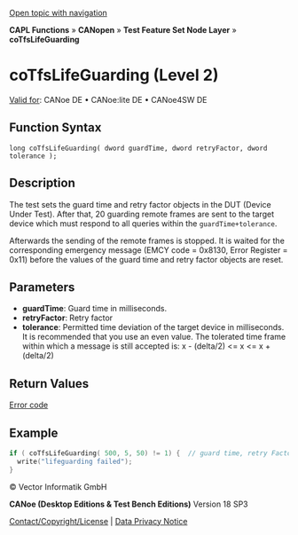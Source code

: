 [Open topic with navigation](../../../../../../CANoeDEFamily.htm#Topics/CAPLFunctions/CANopen/NodeLayerTFS/Functions/CAPLfunctionCoTfsLifeGuarding.md)

**CAPL Functions** » **CANopen** » **Test Feature Set Node Layer** » **coTfsLifeGuarding**

# coTfsLifeGuarding (Level 2)

[Valid for](../../../../Shared/FeatureAvailability.md): CANoe DE • CANoe:lite DE • CANoe4SW DE

## Function Syntax

```
long coTfsLifeGuarding( dword guardTime, dword retryFactor, dword tolerance );
```

## Description

The test sets the guard time and retry factor objects in the DUT (Device Under Test). After that, 20 guarding remote frames are sent to the target device which must respond to all queries within the `guardTime+tolerance`.

Afterwards the sending of the remote frames is stopped. It is waited for the corresponding emergency message (EMCY code = 0x8130, Error Register = 0x11) before the values of the guard time and retry factor objects are reset.

## Parameters

- **guardTime**: Guard time in milliseconds.
- **retryFactor**: Retry factor
- **tolerance**: Permitted time deviation of the target device in milliseconds. It is recommended that you use an even value. The tolerated time frame within which a message is still accepted is: x - (delta/2) <= x <= x + (delta/2)

## Return Values

[Error code](../CAPLfunctionsCANopenNLTFSErrorCodes.md)

## Example

```c
if ( coTfsLifeGuarding( 500, 5, 50) != 1) {  // guard time, retry Factor, tolerance
  write("lifeguarding failed");
}
```

© Vector Informatik GmbH

**CANoe (Desktop Editions & Test Bench Editions)** Version 18 SP3

[Contact/Copyright/License](../../../../Shared/ContactCopyrightLicense.md) | [Data Privacy Notice](https://www.vector.com/int/en/company/get-info/privacy-policy/)